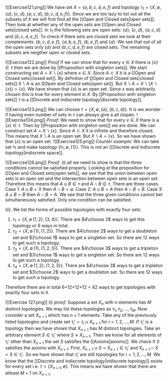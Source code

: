 ![[Exercise121.png]]
We have set $X = \{a,b,c,d,e,f\}$ and topology $\tau_1 = \{X,\emptyset,\{a\},\{c,d\},\{a,c,d\},\{b,c,d,e,f\}\}$. Since we are too lazy to list out all the subsets of $X$ we will first find all the [[Open and Closed sets|open sets]]. Then look at whether any of the open sets are [[Open and Closed sets|closed sets]]. In $\tau_1$ the following sets are open sets: $\{a\}$, $\{c,d\}$, $\{a,c,d\}$ and $\{b,c,d,e,f\}$. To check if there sets are closed sets we look at their complements: $\{b,c,d,e,f\}$, $\{a,b,e,f\}$, $\{b,e,f\}$ and $\{a\}$. We see that out of all the open sets only $\{a\}$ and $\{b,c,d,e,f\}$ are closed sets. The remaining subsets are neigther open or closed sets.

![[Exercise122.png]]
*Proof* If we can show that for every $x\in X$ there is $\{x\}\in\tau$ then we are done by [[Proposition with singleton sets]]. We start constructing set $A = X\backslash \{x\}$ where $x\in X$. Since $A\subset X$ it is a [[Open and Closed sets|closed set]]. By definiton of [[Open and Closed sets|closed sets]] $X\backslash A$ is an [[Open and Closed sets|open set]]. But $X\backslash A = X\backslash (X\backslash \{x\}) = \{x\}$. We have shown that $\{x\}$ is an open set. Since $x$ was arbitrarily chosen this is true for every element in $X$. By [[Proposition with singleton sets]] $\tau$ is a [[Discrete and indiscrete topology|discrete topology]].

![[Exercise123.png]]
We can choose $\tau = \{X,\emptyset,\{a\},\{b,c,d\}\}$. It is we wonder if having even number of sets in $\tau$ can always give a all clopen.
![[Exercise124.png]]
*Proof:* We need to show that for every $x\in X$ there is a $\{x\}\in \tau$. Then by [[Proposition with singleton sets]] we are done. We can construct set $A = X\backslash \{x\}$. Since $A\subset X$ it is infinite and therefore closed. This means that $X\backslash A$ is an open set. But $X\backslash A = \{x\}$. So we have shown that $\{x\}$ is an open set.
![[Exercise125.png]]
*Counter example:* We can take set $\mathbb{N}$ and make topology $\{\mathbb{N},\emptyset,\{1\}\}$. This is not an [[Discrete and indiscrete topology|indiscrete space]].

![[Exercise126.png]]
*Proof:* (i) all we need to show is that the three conditions cannot be satisfied properly. Looking at the proposition for [[Open and Closed sets|open sets]], we see that the union between open sets is an open set and the intersection between open sets is an open set. Therefore this means that $A\cup B\in\tau$ and $A\cap B\in\tau$. There are three cases. Case 1: $A\cup B = X$ then $A\cap B = \emptyset$. Case 2: $A\cup B = A$ then $A\cap B = B$. Case 3: $A\cup B = B$ then $A\cap B = A$. We see that the three given conditions cannot bet simultaneously satisfied. Only one condition can be satisfied.

(ii). We list the forms of possible topologies with exactly four sets. 
1. $\tau_1 = \{X,\emptyset\,\{1,2\},\{3,4\}\}$. There are  $4\choose 2$  ways to get this topology or 6 ways in total.
2. $\tau_2 = \{X,\emptyset\,\{1\},\{1,2\}\}$. There are $4\choose 2$ ways to get a doubleton set and $2\choose 1$ ways to get a singleton set. So there are 12 ways to get such a topology.
3. $\tau_3 = \{X,\emptyset\,\{1\},\{1,2,3\}\}$. There are $4\choose 3$ ways to get a tripleton set and $3\choose 1$ ways to get a singleton set. So there are 12 ways to get such a topology.
4. $\tau_4 = \{X,\emptyset\,\{1,2\},\{1,2,3\}\}$. There are $4\choose 3$ ways to get a tripleton set and $3\choose 2$ ways to get a doubleton set. So there are 12 ways to get such a topology. 

Therefore there are in total 6+12+12+12 = 42 ways to get topologies with exactly four sets in it.

![[Exercise 127.png]]
(i) *proof:* Suppose a set $X_n$ with $n$ elements has $M$ distinct topologies. We may list these topologies as $\tau_1,\tau_2,...,\tau_M$.  Now consider a set $X_{n+1}$ which has $n+1$ elements. Take any of the previously listed topologies and create set $\tau_i'=\tau_i\cup X_{n+1}$ for $i = 1,2,...,M$. If $\tau_i'$ is a topology then we have shown that $X_{n+1}$ has $M$ distinct topologies. Take an arbitrary element $S\in\tau_i'$ where $S\neq X_{n+1}$. Then we know for all elements of $\tau_i'$ other than $X_{n+1}$ the set $S$ satisfies the [[Axioms|axioms]]. We check if $S$ satisfies the axioms with $X_{n+1}$. First, $X_{n+1}\cup S=X_{n+1}\in\tau_i'$ and $X_{n+1}\cap S = S\in\tau_i'$. So we have shown that $\tau_i'$ are still topologies for $i = 1,2,...,M$. We know that the [[Discrete and indiscrete topology|indiscrete topology]] exists for every set i.e. $\tau = \{X_{n+1},\emptyset\}$. This means we have shown that there are atleast $M+1$ on $X_{n+1}$.